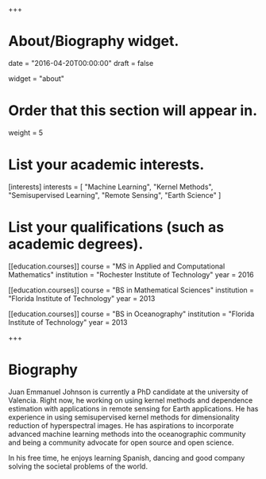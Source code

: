 +++
# About/Biography widget.

date = "2016-04-20T00:00:00"
draft = false

widget = "about"

# Order that this section will appear in.
weight = 5

# List your academic interests.
[interests]
  interests = [
    "Machine Learning",
    "Kernel Methods",
    "Semisupervised Learning",
    "Remote Sensing",
    "Earth Science"
  ]

# List your qualifications (such as academic degrees).
[[education.courses]]
  course = "MS in Applied and Computational Mathematics"
  institution = "Rochester Institute of Technology"
  year = 2016

[[education.courses]]
  course = "BS in Mathematical Sciences"
  institution = "Florida Institute of Technology"
  year = 2013

[[education.courses]]
  course = "BS in Oceanography"
  institution = "Florida Institute of Technology"
  year = 2013

+++

# Biography

Juan Emmanuel Johnson is currently a PhD candidate at the university of Valencia.
Right now, he working on using kernel methods and dependence estimation with
applications in remote sensing for Earth applications. He has experience in using
semisupervised kernel methods for dimensionality reduction of hyperspectral
images. He has aspirations to incorporate advanced machine learning methods into
the oceanographic community and being a community advocate for open source and
open science.

In his free time, he enjoys learning Spanish, dancing and good company
solving the societal problems of the world.
